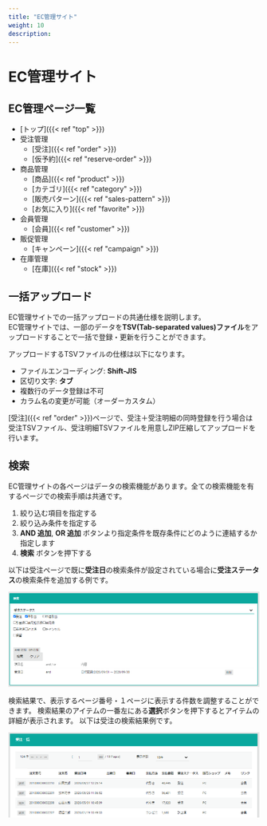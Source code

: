 ```yaml
---
title: "EC管理サイト"
weight: 10
description: 
---
```


# EC管理サイト

## EC管理ページ一覧
- [トップ]({{< ref "top" >}})
- 受注管理
  - [受注]({{< ref "order" >}})
  - [仮予約]({{< ref "reserve-order" >}})
- 商品管理
  - [商品]({{< ref "product" >}})
  - [カテゴリ]({{< ref "category" >}})
  - [販売パターン]({{< ref "sales-pattern" >}})
  - [お気に入り]({{< ref "favorite" >}})
- 会員管理
  - [会員]({{< ref "customer" >}})
- 販促管理
  - [キャンペーン]({{< ref "campaign" >}})
- 在庫管理
  - [在庫]({{< ref "stock" >}})

## 一括アップロード
EC管理サイトでの一括アップロードの共通仕様を説明します。  
EC管理サイトでは、一部のデータを**TSV(Tab-separated values)ファイル**をアップロードすることで一括で登録・更新を行うことができます。

アップロードするTSVファイルの仕様は以下になります。
- ファイルエンコーディング: **Shift-JIS**
- 区切り文字: **タブ**
- 複数行のデータ登録は不可
- カラム名の変更が可能（オーダーカスタム）

[受注]({{< ref "order" >}})ページで、受注＋受注明細の同時登録を行う場合は
受注TSVファイル、受注明細TSVファイルを用意しZIP圧縮してアップロードを行います。

## 検索
EC管理サイトの各ページはデータの検索機能があります。全ての検索機能を有するページでの検索手順は共通です。

1. 絞り込む項目を指定する
2. 絞り込み条件を指定する
3. **AND 追加**, **OR 追加** ボタンより指定条件を既存条件にどのように連結するか指定します
4. **検索** ボタンを押下する

以下は受注ページで既に**受注日**の検索条件が設定されている場合に**受注ステータス**の検索条件を追加する例です。

![検索条件](search-condition.png)

検索結果で、表示するページ番号・１ページに表示する件数を調整することができます。
検索結果のアイテムの一番左にある**選択**ボタンを押下するとアイテムの詳細が表示されます。
以下は受注の検索結果例です。

![検索結果](search-result.png)

